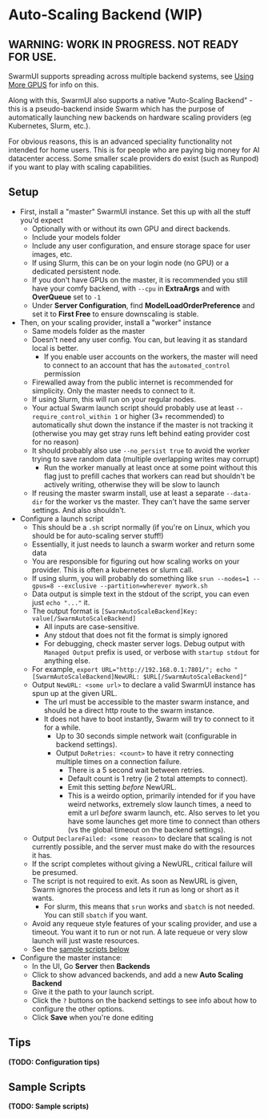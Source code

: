 # Auto-Scaling Backend (WIP)

## WARNING: WORK IN PROGRESS. NOT READY FOR USE.

SwarmUI supports spreading across multiple backend systems, see [Using More GPUS](/docs/Using%20More%20GPUs.md) for info on this.

Along with this, SwarmUI also supports a native "Auto-Scaling Backend" - this is a pseudo-backend inside Swarm which has the purpose of automatically launching new backends on hardware scaling providers (eg Kubernetes, Slurm, etc.).

For obvious reasons, this is an advanced speciality functionality not intended for home users. This is for people who are paying big money for AI datacenter access. Some smaller scale providers do exist (such as Runpod) if you want to play with scaling capabilities.

## Setup

- First, install a "master" SwarmUI instance. Set this up with all the stuff you'd expect
    - Optionally with or without its own GPU and direct backends.
    - Include your models folder
    - Include any user configuration, and ensure storage space for user images, etc.
    - If using Slurm, this can be on your login node (no GPU) or a dedicated persistent node.
    - If you don't have GPUs on the master, it is recommended you still have your comfy backend, with `--cpu` in **ExtraArgs** and with **OverQueue** set to `-1`
    - Under **Server Configuration**, find **ModelLoadOrderPreference** and set it to **First Free** to ensure downscaling is stable.
- Then, on your scaling provider, install a "worker" instance
    - Same models folder as the master
    - Doesn't need any user config. You can, but leaving it as standard local is better.
        - If you enable user accounts on the workers, the master will need to connect to an account that has the `automated_control` permission
    - Firewalled away from the public internet is recommended for simplicity. Only the master needs to connect to it.
    - If using Slurm, this will run on your regular nodes.
    - Your actual Swarm launch script should probably use at least `--require_control_within 1` or higher (3+ recommended) to automatically shut down the instance if the master is not tracking it (otherwise you may get stray runs left behind eating provider cost for no reason)
    - It should probably also use `--no_persist true` to avoid the worker trying to save random data (multiple overlapping writes may corrupt)
        - Run the worker manually at least once at some point without this flag just to prefill caches that workers can read but shouldn't be actively writing, otherwise they will be slow to launch
    - If reusing the master swarm install, use at least a separate `--data-dir` for the worker vs the master. They can't have the same server settings. And also shouldn't.
- Configure a launch script
    - This should be a `.sh` script normally (if you're on Linux, which you should be for auto-scaling server stuff!)
    - Essentially, it just needs to launch a swarm worker and return some data
    - You are responsible for figuring out how scaling works on your provider. This is often a kubernetes or slurm call.
    - If using slurm, you will probably do something like `srun --nodes=1 --gpus=8 --exclusive --partition=wherever mywork.sh`
    - Data output is simple text in the stdout of the script, you can even just `echo "..."` it.
    - The output format is `[SwarmAutoScaleBackend]Key: value[/SwarmAutoScaleBackend]`
        - All inputs are case-sensitive.
        - Any stdout that does not fit the format is simply ignored
        - For debugging, check master server logs. Debug output with `Managed Output` prefix is used, or verbose with `startup stdout` for anything else.
    - For example, `export URL="http://192.168.0.1:7801/"; echo "[SwarmAutoScaleBackend]NewURL: $URL[/SwarmAutoScaleBackend]"`
    - Output `NewURL: <some url>` to declare a valid SwarmUI instance has spun up at the given URL.
        - The url must be accessible to the master swarm instance, and should be a direct http route to the swarm instance.
        - It does not have to boot instantly, Swarm will try to connect to it for a while.
            - Up to 30 seconds simple network wait (configurable in backend settings).
            - Output `DoRetries: <count>` to have it retry connecting multiple times on a connection failure.
                - There is a 5 second wait between retries.
                - Default count is 1 retry (ie 2 total attempts to connect).
                - Emit this setting *before* NewURL.
                - This is a weirdo option, primarily intended for if you have weird networks, extremely slow launch times, a need to emit a url *before* swarm launch, etc. Also serves to let you have some launches get more time to connect than others (vs the global timeout on the backend settings).
    - Output `DeclareFailed: <some reason>` to declare that scaling is not currently possible, and the server must make do with the resources it has.
    - If the script completes without giving a NewURL, critical failure will be presumed.
    - The script is not required to exit. As soon as NewURL is given, Swarm ignores the process and lets it run as long or short as it wants.
        - For slurm, this means that `srun` works and `sbatch` is not needed. You can still `sbatch` if you want.
    - Avoid any requeue style features of your scaling provider, and use a timeout. You want it to run or not run. A late requeue or very slow launch will just waste resources.
    - See the [sample scripts below](#sample-script)
- Configure the master instance:
    - In the UI, Go **Server** then **Backends**
    - Click to show advanced backends, and add a new **Auto Scaling Backend**
    - Give it the path to your launch script.
    - Click the `?` buttons on the backend settings to see info about how to configure the other options.
    - Click **Save** when you're done editing

## Tips

**(TODO: Configuration tips)**

## Sample Scripts

**(TODO: Sample scripts)**
